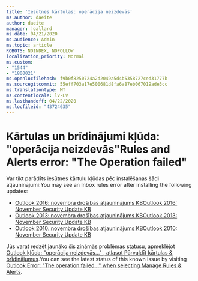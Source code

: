 ```yaml
---
title: 'Iesūtnes kārtulas: operācija neizdevās'
ms.author: daeite
author: daeite
manager: joallard
ms.date: 04/21/2020
ms.audience: Admin
ms.topic: article
ROBOTS: NOINDEX, NOFOLLOW
localization_priority: Normal
ms.custom:
- "1544"
- "1800021"
ms.openlocfilehash: f9b0f8250724a2d2049a5d4b5358727ced31777b
ms.sourcegitcommit: 55eff703a17e500681d8fa6a87eb067019ade3cc
ms.translationtype: MT
ms.contentlocale: lv-LV
ms.lasthandoff: 04/22/2020
ms.locfileid: "43724635"
---
```

# <a name="rules-and-alerts-error-the-operation-failed"></a><span data-ttu-id="c5d9d-102">Kārtulas un brīdinājumi kļūda: "operācija neizdevās"</span><span class="sxs-lookup"><span data-stu-id="c5d9d-102">Rules and Alerts error: "The Operation failed"</span></span>

<span data-ttu-id="c5d9d-103">Var tikt parādīts iesūtnes kārtulu kļūdas pēc instalēšanas šādi atjauninājumi:</span><span class="sxs-lookup"><span data-stu-id="c5d9d-103">You may see an Inbox rules error after installing the following updates:</span></span>

- [<span data-ttu-id="c5d9d-104">Outlook 2016: novembra drošības atjauninājums KB</span><span class="sxs-lookup"><span data-stu-id="c5d9d-104">Outlook 2016: November Security Update KB</span></span>](https://support.microsoft.com/help/4461506)
- [<span data-ttu-id="c5d9d-105">Outlook 2013: novembra drošības atjauninājums KB</span><span class="sxs-lookup"><span data-stu-id="c5d9d-105">Outlook 2013: November Security Update KB</span></span>](https://support.microsoft.com/help/4461486)
- [<span data-ttu-id="c5d9d-106">Outlook 2010: novembra drošības atjauninājums KB</span><span class="sxs-lookup"><span data-stu-id="c5d9d-106">Outlook 2010: November Security Update KB</span></span>](https://support.microsoft.com/help/4461585)

<span data-ttu-id="c5d9d-107">Jūs varat redzēt jaunāko šīs zināmās problēmas statusu, apmeklējot [Outlook kļūda: "operācija neizdevās..." , atlasot Pārvaldīt kārtulas & brīdinājumus](https://support.office.com/article/Outlook-Error-The-operation-failed-when-selecting-Manage-Rules-Alerts-64b6ff77-98c2-4564-9cbf-25bd8e17fb8b%20).</span><span class="sxs-lookup"><span data-stu-id="c5d9d-107">You can see the latest status of this known issue by visiting [Outlook Error: "The operation failed..." when selecting Manage Rules & Alerts](https://support.office.com/article/Outlook-Error-The-operation-failed-when-selecting-Manage-Rules-Alerts-64b6ff77-98c2-4564-9cbf-25bd8e17fb8b%20).</span></span>